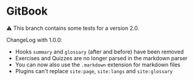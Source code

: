 GitBook
=======

:warning: This branch contains some tests for a version 2.0.

ChangeLog with 1.0.0:

- Hooks `summary` and `glossary` (after and before) have been removed
- Exercises and Quizzes are no longer parsed in the markdown parser
- You can now also use the `.markdown` extension for markdown files
- Plugins can't replace `site:page`, `site:langs` and `site:glossary`

